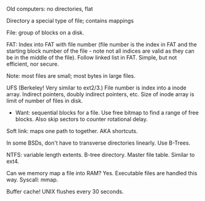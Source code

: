 Old computers: no directories, flat

Directory a special type of file; contains mappings

File: group of blocks on a disk.

FAT: Index into FAT with file number (file number is the index in FAT and the starting block number of the file - note not all indices are valid as they can be in the middle of the file). Follow linked list in FAT. Simple, but not efficient, nor secure.

Note: most files are small; most bytes in large files.

UFS (Berkeley! Very similar to ext2/3.) File number is index into a inode array. Indirect pointers, doubly indirect pointers, etc. Size of inode array is limit of number of files in disk.

- Want: sequential blocks for a file. Use free bitmap to find a range of free blocks. Also skip sectors to counter rotational delay.

Soft link: maps one path to together. AKA shortcuts.

In some BSDs, don't have to transverse directories linearly. Use B-Trees.

NTFS: variable length extents. B-tree directory. Master file table. Similar to ext4.

Can we memory map a file into RAM? Yes. Executable files are handled this way. Syscall: mmap.

Buffer cache! UNIX flushes every 30 seconds.